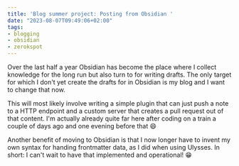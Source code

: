 ```yaml
---
title: 'Blog summer project: Posting from Obsidian '
date: "2023-08-07T09:49:06+02:00"
tags:
- blogging
- obsidian
- zerokspot
---
```


Over the last half a year Obsidian has become the place where I collect knowledge for the long run but also turn to for writing drafts. The only target for which I don't yet create the drafts for in Obsidian is my blog and I want to change that now.

This will most likely involve writing a simple plugin that can just push a note to a HTTP endpoint and a custom server that creates a pull request out of that content. I'm actually already quite far here after coding on a train a couple of days ago and one evening before that 😄

Another benefit of moving to Obsidian is that I now longer have to invent my own syntax for handing frontmatter data, as I did when using Ulysses. In short: I can't wait to have that implemented and operational! 😁
